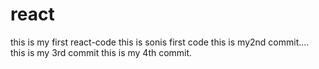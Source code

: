 # react
this is  my first react-code
this is sonis first code
this is my2nd commit....
this is my 3rd commit
this is my 4th commit.